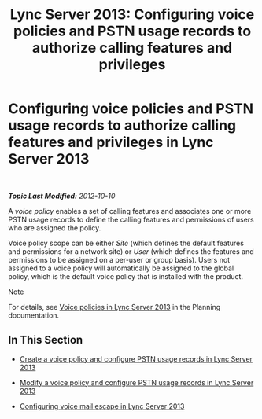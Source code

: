 ﻿---
title: 'Lync Server 2013: Configuring voice policies and PSTN usage records to authorize calling features and privileges'
TOCTitle: Configuring voice policies and PSTN usage records to authorize calling features and privileges
ms:assetid: 63f22010-a3d7-4cbd-86e8-6fc0e13c2b84
ms:mtpsurl: https://technet.microsoft.com/en-us/library/Gg398450(v=OCS.15)
ms:contentKeyID: 48184307
ms.date: 07/23/2014
mtps_version: v=OCS.15
---

<div data-xmlns="http://www.w3.org/1999/xhtml">

<div class="topic" data-xmlns="http://www.w3.org/1999/xhtml" data-msxsl="urn:schemas-microsoft-com:xslt" data-cs="http://msdn.microsoft.com/en-us/">

<div data-asp="http://msdn2.microsoft.com/asp">

# Configuring voice policies and PSTN usage records to authorize calling features and privileges in Lync Server 2013

</div>

<div id="mainSection">

<div id="mainBody">

<span> </span>

_**Topic Last Modified:** 2012-10-10_

A *voice policy* enables a set of calling features and associates one or more PSTN usage records to define the calling features and permissions of users who are assigned the policy.

Voice policy scope can be either *Site* (which defines the default features and permissions for a network site) or *User* (which defines the features and permissions to be assigned on a per-user or group basis). Users not assigned to a voice policy will automatically be assigned to the global policy, which is the default voice policy that is installed with the product.

<div>


> [!NOTE]
> For details, see <A href="lync-server-2013-voice-policies.md">Voice policies in Lync Server 2013</A> in the Planning documentation.



</div>

<div>

## In This Section

  - [Create a voice policy and configure PSTN usage records in Lync Server 2013](lync-server-2013-create-a-voice-policy-and-configure-pstn-usage-records.md)

  - [Modify a voice policy and configure PSTN usage records in Lync Server 2013](lync-server-2013-modify-a-voice-policy-and-configure-pstn-usage-records.md)

  - [Configuring voice mail escape in Lync Server 2013](lync-server-2013-configuring-voice-mail-escape.md)

</div>

</div>

<span> </span>

</div>

</div>

</div>

